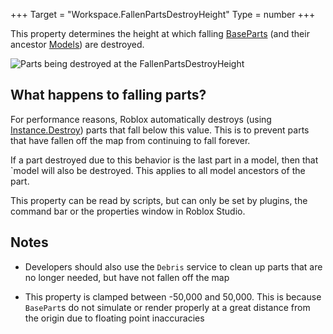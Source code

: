 +++
Target = "Workspace.FallenPartsDestroyHeight"
Type = number
+++

This property determines the height at which falling [BaseParts](https://developer.roblox.com/api-reference/class/BasePart) (and their ancestor [Models](https://developer.roblox.com/api-reference/class/Model)) are destroyed.![Parts being destroyed at the FallenPartsDestroyHeight][1]## What happens to falling parts?For performance reasons, Roblox automatically destroys (using [Instance.Destroy](https://developer.roblox.com/api-reference/function/Instance/Destroy)) parts that fall below this value. This is to prevent parts that have fallen off the map from continuing to fall forever.If a part destroyed due to this behavior is the last part in a model, then that `model will also be destroyed. This applies to all model ancestors of the part.This property can be read by scripts, but can only be set by plugins, the command bar or the properties window in Roblox Studio.## Notes - Developers should also use the `Debris` service to clean up parts that are no longer needed, but have not fallen off the map - This property is clamped between -50,000 and 50,000. This is because `BasePart`s do not simulate or render properly at a great distance from the origin due to floating point inaccuracies[1]: https://developer.roblox.com/assets/5b65c33eba048a343db86bf8/FallenPartsDestroyHeight.gif